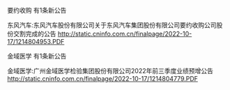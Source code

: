 要约收购 有1条新公告 

东风汽车:东风汽车股份有限公司关于东风汽车集团股份有限公司要约收购公司股份交割完成的公告 http://static.cninfo.com.cn/finalpage/2022-10-17/1214804953.PDF 

金域医学 有1条新公告 

金域医学:广州金域医学检验集团股份有限公司2022年前三季度业绩预增公告 http://static.cninfo.com.cn/finalpage/2022-10-17/1214804779.PDF 


